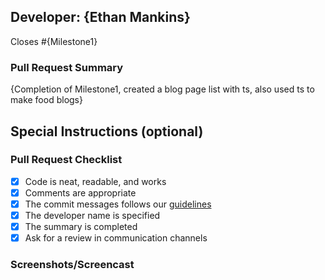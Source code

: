 ## Developer: {Ethan Mankins}

Closes #{Milestone1}

### Pull Request Summary

{Completion of Milestone1, created a blog page list with ts, also used ts to make food blogs}

## Special Instructions (optional)

### Pull Request Checklist

- [x] Code is neat, readable, and works
- [x] Comments are appropriate
- [x] The commit messages follows our [guidelines](https://h4i.notion.site/Conventional-Commits-593452ad1179489399ad3bd696ef772a)
- [x] The developer name is specified
- [x] The summary is completed
- [x] Ask for a review in communication channels

### Screenshots/Screencast
